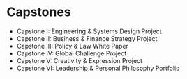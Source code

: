 # Capstones
- Capstone I: Engineering & Systems Design Project
- Capstone II: Business & Finance Strategy Project
- Capstone III: Policy & Law White Paper
- Capstone IV: Global Challenge Project
- Capstone V: Creativity & Expression Project
- Capstone VI: Leadership & Personal Philosophy Portfolio
